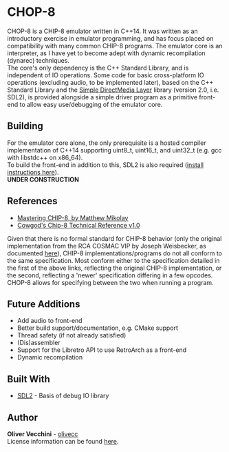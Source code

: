 # CHOP-8 

CHOP-8 is a CHIP-8 emulator written in C\+\+14. It was written as an 
introductory exercise in emulator programming, and has focus placed on 
compatibility with many common CHIP-8 programs. The emulator core is an 
interpreter, as I have yet to become adept with dynamic recompilation (dynarec) 
techniques.  
The core's only dependency is the C\+\+ Standard Library, and is independent of 
IO operations. Some code for basic cross-platform IO operations (excluding
audio, to be implemented later), based on the C\+\+ Standard Library and the 
[Simple DirectMedia Layer](https://wiki.libsdl.org/FrontPage) library (version
2.0, i.e. SDL2), is provided alongside a simple driver program as a primitive 
front-end to allow easy use/debugging of the emulator core.

## Building

For the emulator core alone, the only prerequisite is a hosted compiler 
implementation of C\+\+14 supporting uint8\_t, uint16\_t, and uint32\_t
(e.g. gcc with libstdc++ on x86\_64).  
To build the front-end in addition to this, SDL2 is also required 
\([install instructions here](https://wiki.libsdl.org/Installation)\).  
**UNDER CONSTRUCTION**

## References

* [Mastering CHIP-8, by Matthew Mikolay](http://mattmik.com/files/chip8/mastering/chip8.html)  
* [Cowgod's Chip-8 Technical Reference v1.0](http://devernay.free.fr/hacks/chip8/C8TECH10.HTM)  

Given that there is no formal standard for CHIP-8 behavior (only the original 
implementation from the RCA COSMAC VIP by Joseph Weisbecker, as documented 
[here](http://laurencescotford.co.uk/?p=242)), CHIP-8 implementations/programs 
do not all conform to the same specification. Most conform either to the 
specification detailed in the first of the above links, reflecting the original 
CHIP-8 implementation, or the second, reflecting a 'newer' specification
differing in a few opcodes. CHOP-8 allows for specifying between the two when
running a program.

## Future Additions

* Add audio to front-end
* Better build support/documentation, e.g. CMake support 
* Thread safety (if not already satisfied)
* (Dis)assembler  
* Support for the Libretro API to use RetroArch as a front-end  
* Dynamic recompilation  

## Built With

* [SDL2](https://wiki.libsdl.org/FrontPage) - Basis of debug IO library


## Author

**Oliver Vecchini** - [olivecc](https://github.com/olivecc)  
License information can be found [here](LICENSE.txt).

